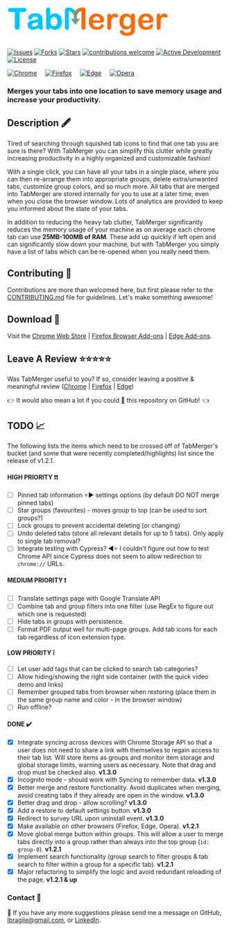 # ![tabmerger logo](./public/images/logo-full-rescale.PNG)

[![Issues](https://img.shields.io/github/issues/lbragile/TabMerger)](https://github.com/lbragile/TabMerger/issues) [![Forks](https://img.shields.io/github/forks/lbragile/TabMerger)](https://github.com/lbragile/TabMerger) [![Stars](https://img.shields.io/github/stars/lbragile/TabMerger)](https://github.com/lbragile/TabMerger) [![contributions welcome](https://img.shields.io/badge/contrib-welcome-brightgreen.svg?style=flat)](https://github.com/lbragile/TabMerger) [![Active Development](https://img.shields.io/badge/maint-active-brightgreen.svg)](https://github.com/lbragile/TabMerger) [![License](https://img.shields.io/github/license/lbragile/TabMerger)](https://github.com/lbragile/TabMerger/blob/master/LICENSE)

[<img src="https://i.imgur.com/gXUxra5.png" alt="Chrome" width="48px" height="48px" />](https://chrome.google.com/webstore/detail/tabmerger/inmiajapbpafmhjleiebcamfhkfnlgoc) <span style="margin: 0 15px 0 0"></span>[<img src="https://i.imgur.com/VLhu3y6.png" alt="Firefox" width="48px" height="48px" />](https://addons.mozilla.org/en-CA/firefox/addon/tabmerger/) <span style="margin: 0 15px 0 0"></span>[<img src="https://i.imgur.com/3LuWU6A.png" alt="Edge" width="48px" height="48px" />](https://microsoftedge.microsoft.com/addons/detail/tabmerger/eogjdfjemlgmbblgkjlcgdehbeoodbfn) <span style="margin: 0 15px 0 0"></span>[<img src="https://i.imgur.com/wQzf6Ov.png" alt="Opera" width="48px" height="48px" />](https://microsoftedge.microsoft.com/addons/detail/tabmerger/eogjdfjemlgmbblgkjlcgdehbeoodbfn)

### Merges your tabs into one location to save memory usage and increase your productivity.

<!-- <img src="https://media.giphy.com/media/cOb0OPXlIHtnZcQC75/giphy.gif" alt="TabMerger v1.2.0 Example Use Case Available In Chrome & FireFox" width="640" height="360"/> -->

## Description 🖋

Tired of searching through squished tab icons to find that one tab you are sure is there?
With TabMerger you can simplify this clutter while greatly increasing productivity in a highly organized and customizable fashion!

With a single click, you can have all your tabs in a single place, where you can then re-arrange them into appropriate groups, delete extra/unwanted tabs, customize group colors, and so much more. All tabs that are merged into TabMerger are stored internally for you to use at a later time, even when you close the browser window. Lots of analytics are provided to keep you informed about the state of your tabs.

In addition to reducing the heavy tab clutter, TabMerger significantly reduces the memory usage of your machine as on average each chrome tab can use **25MB-100MB of RAM**. These add up quickly if left open and can significantly slow down your machine, but with TabMerger you simply have a list of tabs which can be re-opened when you really need them.

## Contributing 🤗

Contributions are more than welcomed here, but first please refer to the <a href="https://github.com/lbragile/TabMerger/blob/master/CONTRIBUTING.md"/>CONTRIBUTING.md</a> file for guidelines. Let's make something awesome!

## Download 🔽

Visit the <a href="https://chrome.google.com/webstore/detail/tabmerger/inmiajapbpafmhjleiebcamfhkfnlgoc/">Chrome Web Store</a> | <a href="https://addons.mozilla.org/en-CA/firefox/addon/tabmerger/"> Firefox Browser Add-ons</a> | <a href="https://microsoftedge.microsoft.com/addons/detail/tabmerger/eogjdfjemlgmbblgkjlcgdehbeoodbfn"> Edge Add-ons</a>.

## Leave A Review ⭐⭐⭐⭐⭐

Was TabMerger useful to you?
If so, consider leaving a positive & meaningful review (<a href="https://chrome.google.com/webstore/detail/tabmerger/inmiajapbpafmhjleiebcamfhkfnlgoc/reviews">Chrome</a> | <a href="https://addons.mozilla.org/en-CA/firefox/addon/tabmerger/">Firefox</a> | <a href="https://microsoftedge.microsoft.com/addons/detail/tabmerger/eogjdfjemlgmbblgkjlcgdehbeoodbfn"> Edge</a>)

👉 It would also mean a lot if you could 🌟 this repository on GitHub! 👈

## TODO :chart_with_upwards_trend:

The following lists the items which need to be crossed off of TabMerger's bucket (and some that were recently completed/highlights) list since the release of v1.2.1.

#### HIGH PRIORITY :exclamation::exclamation:

- [ ] Pinned tab information =▶ settings options (by default DO NOT merge pinned tabs)
- [ ] Star groups (favourites) - moves group to top (can be used to sort groups?)
- [ ] Lock groups to prevent accidental deleting (or changing)
- [ ] Undo deleted tabs (store all relevant details for up to 5 tabs). Only apply to single tab removal?
- [ ] Integrate testing with Cypress? ◀= I couldn't figure out how to test Chrome API since Cypress does not seem to allow redirection to `chrome://` URLs.

#### MEDIUM PRIORITY :exclamation:

- [ ] Translate settings page with Google Translate API
- [ ] Combine tab and group filters into one filter (use RegEx to figure out which one is requested)
- [ ] Hide tabs in groups with persistence.
- [ ] Format PDF output well for multi-page groups. Add tab icons for each tab regardless of icon extension type.

#### LOW PRIORITY :grey_exclamation:

- [ ] Let user add tags that can be clicked to search tab categories?
- [ ] Allow hiding/showing the right side container (with the quick video demo and links)
- [ ] Remember grouped tabs from browser when restoring (place them in the same group name and color - in the browser window)
- [ ] Run offline?

#### DONE :heavy_check_mark:

- [x] Integrate syncing across devices with Chrome Storage API so that a user does not need to share a link with themselves to regain access to their tab list. Will store items as groups and monitor item storage and global storage limits, warning users as necessary. Note that drag and drop must be checked also. **v1.3.0**
- [x] Incognito mode - should work with Syncing to remember data. **v1.3.0**
- [x] Better merge and restore functionality. Avoid duplicates when merging, avoid creating tabs if they already are open in the window. **v1.3.0**
- [x] Better drag and drop - allow scrolling? **v1.3.0**
- [x] Add a restore to default settings button. **v1.3.0**
- [x] Redirect to survey URL upon uninstall event. **v1.3.0**
- [x] Make available on other browsers (Firefox, Edge, Opera). **v1.2.1**
- [x] Move global merge button within groups. This will allow a user to merge tabs directly into a group rather than always into the top group (`id: group-0`). **v1.2.1**
- [x] Implement search functionality (group search to filter groups & tab search to filter within a group for a specific tab). **v1.2.1**
- [x] Major refactoring to simplify the logic and avoid redundant reloading of the page. **v1.2.1 & up**

### Contact :iphone:

📩 If you have any more suggestions please send me a message on GitHub, lbragile@gmail.com, or <a href="https://www.linkedin.com/in/liorbragilevsky/">LinkedIn</a>.
